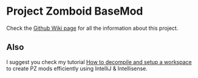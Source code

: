 # Project Zomboid BaseMod

Check the [Github Wiki page](https://github.com/Konijima/PZ-BaseMod/wiki) for all the information about this project.

## Also

I suggest you check my tutorial [How to decompile and setup a workspace](https://github.com/Konijima/PZ-Libraries) to create PZ mods efficiently using IntelliJ & Intellisense.
